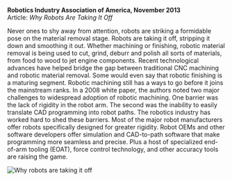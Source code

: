 **Robotics Industry Association of America, November 2013**
<br />Article: *Why Robots Are Taking It Off*

Never ones to shy away from attention, robots are striking a formidable pose on the material removal stage. Robots are taking it off, stripping it down and smoothing it out. Whether machining or finishing, robotic material removal is being used to cut, grind, deburr and polish all sorts of materials, from food to wood to jet engine components. Recent technological advances have helped bridge the gap between traditional CNC machining and robotic material removal. Some would even say that robotic finishing is a maturing segment. Robotic machining still has a ways to go before it joins the mainstream ranks. In a 2008 white paper, the authors noted two major challenges to widespread adoption of robotic machining. One barrier was the lack of rigidity in the robot arm. The second was the inability to easily translate CAD programming into robot paths. The robotics industry has worked hard to shed these barriers. Most of the major robot manufacturers offer robots specifically designed for greater rigidity. Robot OEMs and other software developers offer simulation and CAD-to-path software that make programming more seamless and precise. Plus a host of specialized end-of-arm tooling (EOAT), force control technology, and other accuracy tools are raising the game.

![Why robots are taking it off](/assets/images/success/WhyRobotsAreTakingItOff.jpg)